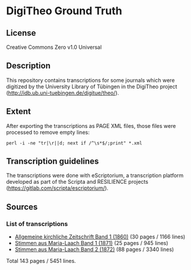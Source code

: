 # DigiTheo Ground Truth


## License

Creative Commons Zero v1.0 Universal

## Description

This repository contains transcriptions for some journals which were digitized
by the University Library of Tübingen in the DigiTheo project
(http://idb.ub.uni-tuebingen.de/digitue/theo/).

## Extent

After exporting the transcriptions as PAGE XML files, those files were
processed to remove empty lines:

    perl -i -ne "tr|\r||d; next if /^\s*$/;print" *.xml

## Transcription guidelines

The transcriptions were done with eScriptorium, a transcription platform
developed as part of the Scripta and RESILIENCE projects
(https://gitlab.com/scripta/escriptorium/).

## Sources

### List of transcriptions

- [Allgemeine kirchliche Zeitschrift Band 1 (1860)](http://idb.ub.uni-tuebingen.de/opendigi/akzs_1860) (30 pages / 1166 lines)
- [Stimmen aus Maria-Laach Band 1 (1871)](http://idb.ub.uni-tuebingen.de/opendigi/stml_1871_01) (25 pages / 945 lines)
- [Stimmen aus Maria-Laach Band 2 (1872)](http://idb.ub.uni-tuebingen.de/opendigi/stml_1872_02) (88 pages / 3340 lines)

Total 143 pages / 5451 lines.

